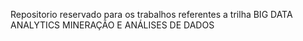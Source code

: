 Repositorio reservado para os trabalhos referentes a trilha BIG DATA ANALYTICS MINERAÇÃO E ANÁLISES DE DADOS

